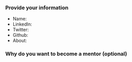 ### Provide your information

- Name: <Add your name here>
- LinkedIn: <Add link to your Linkedin profile>
- Twitter: <Add link to your Twitter profile>
- Github: <Add link to your github profile>
- About: <Short bio about you>

### Why do you want to become a mentor (optional)

<!-- Optionally, you can let us know what inspires you to be a mentor -->



<!-- Thanks for showing your interest in making an impact in someone's life for kickstarting their open-source journey. -->
